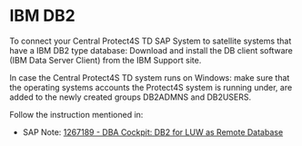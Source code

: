 # IBM DB2

To connect your Central Protect4S TD SAP System to satellite systems that have a IBM DB2 type database: Download and install the DB client software (IBM Data Server Client) from the IBM Support site.

In case the Central Protect4S TD system runs on Windows: make sure that the operating systems accounts the Protect4S system is running under, are added to the newly created groups DB2ADMNS and DB2USERS.

Follow the instruction mentioned in:

* SAP Note: [1267189 - DBA Cockpit: DB2 for LUW as Remote Database](http://service.sap.com/sap/support/notes/1267189)
